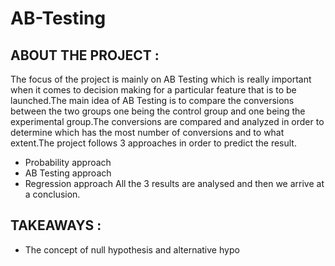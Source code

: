 # AB-Testing

## ABOUT THE PROJECT :
The focus of the project is mainly on AB Testing which is really important when it comes to decision making for a particular feature that is to be launched.The main idea of AB Testing is to compare the conversions between the two groups one being the control group and one being the experimental group.The conversions are compared and analyzed in order to determine which has the most number of conversions and to what extent.The project follows 3 approaches in order to predict the result.
- Probability approach
- AB Testing approach
- Regression approach
All the 3 results are analysed and then we arrive at a conclusion.

## TAKEAWAYS :
- The concept of null hypothesis and alternative hypo
